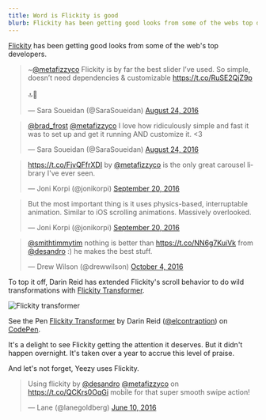 ```yaml
---
title: Word is Flickity is good
blurb: Flickity has been getting good looks from some of the webs top developers.
---
```


[Flickity](http://flickity.metafizzy.co) has been getting good looks from some of the web's top developers.

<blockquote class="twitter-tweet" data-lang="en"><p lang="en" dir="ltr">~<a href="https://twitter.com/metafizzyco">@metafizzyco</a> Flickity is by far the best slider I’ve used. So simple, doesn’t need dependencies &amp; customizable <a href="https://t.co/RuSE2QjZ9p">https://t.co/RuSE2QjZ9p</a> <br><br>🔝💯</p>&mdash; Sara Soueidan (@SaraSoueidan) <a href="https://twitter.com/SaraSoueidan/status/768503838773022720">August 24, 2016</a></blockquote>

<blockquote class="twitter-tweet" data-lang="en"><p lang="en" dir="ltr"><a href="https://twitter.com/brad_frost">@brad_frost</a> <a href="https://twitter.com/metafizzyco">@metafizzyco</a> I love how ridiculously simple and fast it was to set up and get it running AND customize it. &lt;3</p>&mdash; Sara Soueidan (@SaraSoueidan) <a href="https://twitter.com/SaraSoueidan/status/768508940644716544">August 24, 2016</a></blockquote>

<blockquote class="twitter-tweet" data-lang="en"><p lang="en" dir="ltr"><a href="https://t.co/FjvQFfrXDI">https://t.co/FjvQFfrXDI</a> by <a href="https://twitter.com/metafizzyco">@metafizzyco</a> is the only great carousel library I&#39;ve ever seen.</p>&mdash; Joni Korpi (@jonikorpi) <a href="https://twitter.com/jonikorpi/status/778216301848358912">September 20, 2016</a></blockquote>

<blockquote class="twitter-tweet" data-lang="en"><p lang="en" dir="ltr">But the most important thing is it uses physics-based, interruptable animation. Similar to iOS scrolling animations. Massively overlooked.</p>&mdash; Joni Korpi (@jonikorpi) <a href="https://twitter.com/jonikorpi/status/778216858872848384">September 20, 2016</a></blockquote>

<blockquote class="twitter-tweet" data-conversation="none" data-lang="en"><p lang="en" dir="ltr"><a href="https://twitter.com/smithtimmytim">@smithtimmytim</a> nothing is better than <a href="https://t.co/NN6g7KuiVk">https://t.co/NN6g7KuiVk</a> from <a href="https://twitter.com/desandro">@desandro</a> :) he makes the best stuff.</p>&mdash; Drew Wilson (@drewwilson) <a href="https://twitter.com/drewwilson/status/783318613532958720">October 4, 2016</a></blockquote>

To top it off, Darin Reid has extended Flickity's scroll behavior to do wild transformations with [Flickity Transformer](https://github.com/elcontraption/flickity-transformer).

![Flickity transformer](https://raw.githubusercontent.com/elcontraption/flickity-transformer/master/demo.gif)

<p data-height="462" data-theme-id="20058" data-slug-hash="RGPboR" data-default-tab="result" data-user="elcontraption" data-embed-version="2" class="codepen">See the Pen <a href="http://codepen.io/elcontraption/pen/RGPboR/">Flickity Transformer</a> by Darin Reid (<a href="http://codepen.io/elcontraption">@elcontraption</a>) on <a href="http://codepen.io">CodePen</a>.</p>

It's a delight to see Flickity getting the attention it deserves. But it didn't happen overnight. It's taken over a year to accrue this level of praise.

And let's not forget, Yeezy uses Flickity.

<blockquote class="twitter-tweet" data-lang="en"><p lang="en" dir="ltr">Using flickity by <a href="https://twitter.com/desandro">@desandro</a> <a href="https://twitter.com/metafizzyco">@metafizzyco</a> on <a href="https://t.co/QCKrs0OqGi">https://t.co/QCKrs0OqGi</a>  mobile for that super smooth  swipe action!</p>&mdash; Lane (@lanegoldberg) <a href="https://twitter.com/lanegoldberg/status/741335482219520001">June 10, 2016</a></blockquote>

<script async src="//assets.codepen.io/assets/embed/ei.js"></script>
<script async src="//platform.twitter.com/widgets.js"></script>
